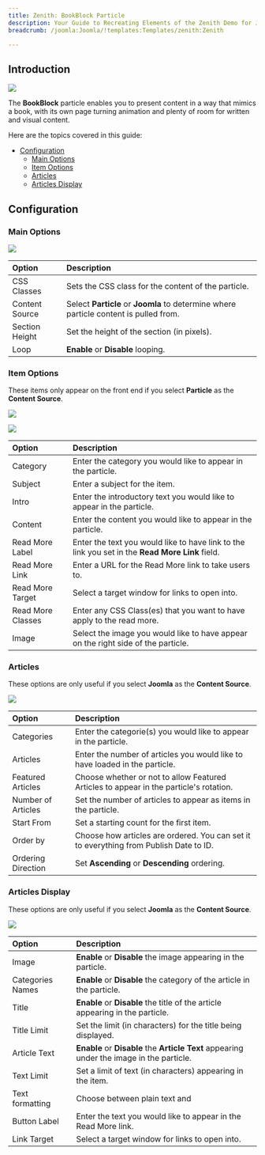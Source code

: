 ```yaml
---
title: Zenith: BookBlock Particle
description: Your Guide to Recreating Elements of the Zenith Demo for Joomla
breadcrumb: /joomla:Joomla/!templates:Templates/zenith:Zenith

---
```


## Introduction

![](assets/particle_book1.png)

The **BookBlock** particle enables you to present content in a way that mimics a book, with its own page turning animation and plenty of room for written and visual content.

Here are the topics covered in this guide:

* [Configuration](#configuration)
    - [Main Options](#main-options)
    - [Item Options](#item-options)
    - [Articles](#articles)
    - [Articles Display](#articles-display)

## Configuration

### Main Options 

![](assets/particle_book2.png)

| Option         | Description                                                                           |
| :-----         | :-----                                                                                |
| CSS Classes    | Sets the CSS class for the content of the particle.                                   |
| Content Source | Select **Particle** or **Joomla** to determine where particle content is pulled from. |
| Section Height | Set the height of the section (in pixels).                                            |
| Loop           | **Enable** or **Disable** looping.                                                    |

### Item Options

These items only appear on the front end if you select **Particle** as the **Content Source**.

![](assets/particle_book3.png)

![](assets/particle_book4.png)

| Option            | Description                                                                                     |
| :-----            | :-----                                                                                          |
| Category          | Enter the category you would like to appear in the particle.                                    |
| Subject           | Enter a subject for the item.                                                                   |
| Intro             | Enter the introductory text you would like to appear in the particle.                           |
| Content           | Enter the content you would like to appear in the particle.                                     |
| Read More Label   | Enter the text you would like to have link to the link you set in the **Read More Link** field. |
| Read More Link    | Enter a URL for the Read More link to take users to.                                            |
| Read More Target  | Select a target window for links to open into.                                                  |
| Read More Classes | Enter any CSS Class(es) that you want to have apply to the read more.                           |
| Image             | Select the image you would like to have appear on the right side of the particle.               |


### Articles

These options are only useful if you select **Joomla** as the **Content Source**.

![](assets/particle_book5.png)

| Option             | Description                                                                            |
| :-----             | :-----                                                                                 |
| Categories         | Enter the categorie(s) you would like to appear in the particle.                       |
| Articles           | Enter the number of articles you would like to have loaded in the particle.            |
| Featured Articles  | Choose whether or not to allow Featured Articles to appear in the particle's rotation. |
| Number of Articles | Set the number of articles to appear as items in the particle.                         |
| Start From         | Set a starting count for the first item.                                               |
| Order by           | Choose how articles are ordered. You can set it to everything from Publish Date to ID. |
| Ordering Direction | Set **Ascending** or **Descending** ordering.                                          |

### Articles Display

These options are only useful if you select **Joomla** as the **Content Source**.

![](assets/particle_book6.png)

| Option           | Description                                                                               |
| :-----           | :-----                                                                                    |
| Image            | **Enable** or **Disable** the image appearing in the particle.                            |
| Categories Names | **Enable** or **Disable** the category of the article in the particle.                    |
| Title            | **Enable** or **Disable** the title of the article appearing in the particle.             |
| Title Limit      | Set the limit (in characters) for the title being displayed.                              |
| Article Text     | **Enable** or **Disable** the **Article Text** appearing under the image in the particle. |
| Text Limit       | Set a limit of text (in characters) appearing in the item.                                |
| Text formatting  | Choose between plain text and                                                             |
| Button Label     | Enter the text you would like to appear in the Read More link.                            |
| Link Target      | Select a target window for links to open into.                                            |